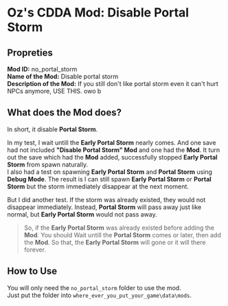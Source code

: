 # Oz's CDDA Mod: Disable Portal Storm

## Propreties

**Mod ID:** no_portal_storm  
**Name of the Mod:** Disable portal storm  
**Description of the Mod:** If you still don't like portal storm even it can't hurt NPCs anymore, USE THIS. owo b  

## What does the Mod does?

In short, it disable **Portal Storm**.


In my test, I wait untill the **Early Portal Storm** nearly comes. And one save had not included **"Disable Portal Storm" Mod** and one had the **Mod**. It turn out the save which had the **Mod** added, successfully stopped **Early Portal Storm** from spawn naturally.<br>
I also had a test on spawning **Early Portal Storm** and **Portal Storm** using **Debug Mode**. The result is I can still spawn **Early Portal Storm** or **Portal Storm** but the storm immediately disappear at the next moment.


But I did another test. If the storm was already existed, they would not disappear immediately. Instead, **Portal Storm** will pass away just like normal, but **Early Portal Storm** would not pass away.<br>
> So, if the **Early Portal Storm** was already existed before adding the **Mod**. You should Wait untill the **Portal Storm** comes or later, then add the **Mod**. So that, the **Early Portal Storm** will gone or it will there forever.

## How to Use

You will only need the `no_portal_storm` folder to use the mod.<br>
Just put the folder into `where_ever_you_put_your_game\data\mods`.
